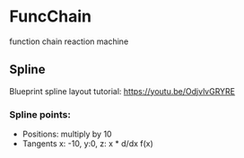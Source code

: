 # FuncChain
function chain reaction machine

## Spline
Blueprint spline layout tutorial: https://youtu.be/OdjvlvGRYRE

### Spline points:
* Positions: multiply by 10
* Tangents x: -10, y:0, z: x * d/dx f(x)

